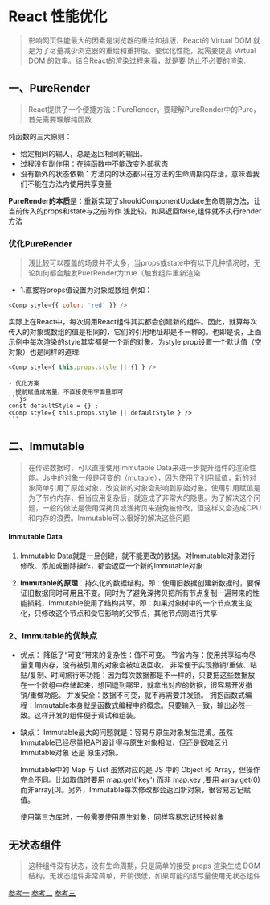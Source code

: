 # React 性能优化

  > 影响网页性能最大的因素是浏览器的重绘和排版，React的 Virtual DOM 就是为了尽量减少浏览器的重绘和重排版。要优化性能，就需要提高 Virtual DOM 的效率。结合React的渲染过程来看，就是要 防止不必要的渲染. 

  ## 一、PureRender
  > React提供了一个便捷方法：PureRender。要理解PureRender中的Pure，首先需要理解纯函数

  纯函数的三大原则：

  - 给定相同的输入，总是返回相同的输出。
  - 过程没有副作用：在纯函数中不能改变外部状态
  - 没有额外的状态依赖：方法内的状态都只在方法的生命周期内存活，意味着我们不能在方法内使用共享变量

  **PureRender的本质**是：重新实现了shouldComponentUpdate生命周期方法，让当前传入的props和state与之前的作 浅比较，如果返回false,组件就不执行render方法

  ### 优化PureRender
  > 浅比较可以覆盖的场景并不太多，当props或state中有以下几种情况时，无论如何都会触发PuerRender为true（触发组件重新渲染

  - 1.直接将props值设置为对象或数组
  例如：
  ```js
  <Comp style={{ color: 'red' }} />
  ```
  实际上在React中，每次调用React组件其实都会创建新的组件。因此，就算每次传入的对象或数组的值是相同的，它们的引用地址却是不一样的。也即是说，上面示例中每次渲染的style其实都是一个新的对象。为style prop设置一个默认值（空对象）也是同样的道理:
  ```js
  <Comp style={ this.props.style || {} } />
  ```
    - 优化方案
      提前赋值成常量，不直接使用字面量即可
    ```js
    const defaultStyle = {} ;
    <Comp style={ this.props.style || defaultStyle } />
    ```

## 二、Immutable

  > 在传递数据时，可以直接使用Immutable Data来进一步提升组件的渲染性能。Js中的对象一般是可变的（mutable），因为使用了引用赋值，新的对象简单引用了原始对象，改变新的对象会影响到原始对象。使用引用赋值是为了节约内存，但当应用复杂后，就造成了非常大的隐患。为了解决这个问题，一般的做法是使用深拷贝或浅拷贝来避免被修改，但这样又会造成CPU和内存的浪费。Immutable可以很好的解决这些问题

  #### Immutable Data
  1. Immutable Data就是一旦创建，就不能更改的数据。对Immutable对象进行修改、添加或删除操作，都会返回一个新的Immutable对象

  2. **Immutable的原理**：持久化的数据结构，即：使用旧数据创建新数据时，要保证旧数据同时可用且不变。同时为了避免深拷贝把所有节点复制一遍带来的性能损耗，Immutable使用了结构共享，即：如果对象树中的一个节点发生变化，只修改这个节点和受它影响的父节点，其他节点则进行共享

  ### 2、Immutable的优缺点
  - 优点：
    降低了“可变”带来的复杂性：值不可变。
    节省内存：使用共享结构尽量复用内存，没有被引用的对象会被垃圾回收。
    非常便于实现撤销/重做、粘贴/复制、时间旅行等功能：因为每次数据都是不一样的，只要把这些数据放在一个数组中存储起来，想回退到哪里，就拿出对应的数据，很容易开发撤销/重做功能。
    并发安全：数据不可变，就不再需要并发锁。
    拥抱函数式编程：Immutable本身就是函数式编程中的概念。只要输入一致，输出必然一致。这样开发的组件便于调试和组装。
  - 缺点：
    Immutable最大的问题就是：容易与原生对象发生混淆。虽然Immutable已经尽量把API设计得与原生对象相似，但还是很难区分 Immutable对象 还是 原生对象。

    Immutable中的 Map 与 List 虽然对应的是 JS 中的 Object 和 Array，但操作完全不同。比如取值时要用 map.get('key') 而非 map.key ,要用 array.get(0) 而非array[0]。另外，Immutable每次修改都会返回新对象，很容易忘记赋值。

    使用第三方库时，一般需要使用原生对象，同样容易忘记转换对象

## 无状态组件
  > 这种组件没有状态，没有生命周期，只是简单的接受 props 渲染生成 DOM 结构。无状态组件非常简单，开销很低，如果可能的话尽量使用无状态组件


  [参考一](https://segmentfault.com/a/1190000007811296)
  [参考二](https://www.jianshu.com/p/a65f3f1b9a82)
  [参考三](https://www.jianshu.com/p/333f390f2e84)